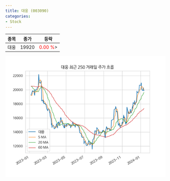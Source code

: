 ```yaml
---
title: 대웅 (003090)
categories:
- Stock
---
```


|종목|종가|등락|
|----|----|----|
|대웅|19920|<span style="color: red">0.00 %</span>>|

<!-- more -->

![003090](/assets/images/stock/003090.png)